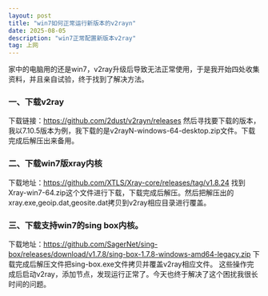 ```yaml
---
layout: post
title: "win7如何正常运行新版本的v2rayn"
date: 2025-08-05
description: "win7正常配置新版本v2ray"
tag: 上网
---  
```

家中的电脑用的还是win7，v2ray升级后导致无法正常使用，于是我开始四处收集资料，并且亲自试验，终于找到了解决方法。
### 一、下载v2ray
下载链接：https://github.com/2dust/v2rayn/releases
然后寻找要下载的版本，我以7.10.5版本为例，我下载的是v2rayN-windows-64-desktop.zip文件。下载完成后解压出来备用。
### 二、下载win7版xray内核
下载地址：https://github.com/XTLS/Xray-core/releases/tag/v1.8.24
找到Xray-win7-64.zip这个文件进行下载，下载完成后解压。然后把解压出的xray.exe,geoip.dat,geosite.dat拷贝到v2ray相应目录进行覆盖。
### 三、下载支持win7的sing box内核。
下载地址：https://github.com/SagerNet/sing-box/releases/download/v1.7.8/sing-box-1.7.8-windows-amd64-legacy.zip
下载完成后解压文件把sing-box.exe文件拷贝并覆盖v2ray相应文件。
这些操作完成后启动v2ray，添加节点，发现运行正常了。今天也终于解决了这个困扰我很长时间的问题。
